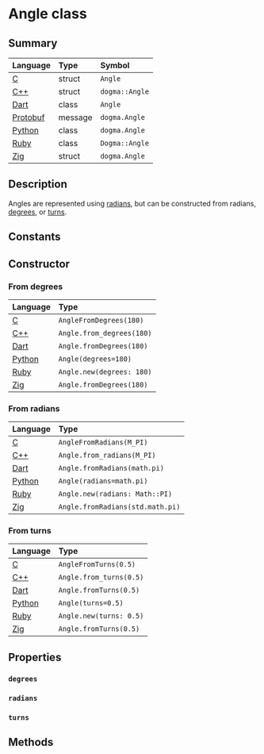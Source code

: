 # Angle class

## Summary

Language        | Type      | Symbol
:---------------| :-------- | :-------------------------------------------------
[C]             | struct    | `Angle`
[C++]           | struct    | `dogma::Angle`
[Dart]          | class     | `Angle`
[Protobuf]      | message   | `dogma.Angle`
[Python]        | class     | `dogma.Angle`
[Ruby]          | class     | `Dogma::Angle`
[Zig]           | struct    | `dogma.Angle`

## Description

Angles are represented using [radians], but can be constructed from radians,
[degrees], or [turns].

## Constants

## Constructor

### From degrees

Language        | Type
:---------------| :-------------------------------------------------------------
[C]             | `AngleFromDegrees(180)`
[C++]           | `Angle.from_degrees(180)`
[Dart]          | `Angle.fromDegrees(180)`
[Python]        | `Angle(degrees=180)`
[Ruby]          | `Angle.new(degrees: 180)`
[Zig]           | `Angle.fromDegrees(180)`

### From radians

Language        | Type
:---------------| :-------------------------------------------------------------
[C]             | `AngleFromRadians(M_PI)`
[C++]           | `Angle.from_radians(M_PI)`
[Dart]          | `Angle.fromRadians(math.pi)`
[Python]        | `Angle(radians=math.pi)`
[Ruby]          | `Angle.new(radians: Math::PI)`
[Zig]           | `Angle.fromRadians(std.math.pi)`

### From turns

Language        | Type
:---------------| :-------------------------------------------------------------
[C]             | `AngleFromTurns(0.5)`
[C++]           | `Angle.from_turns(0.5)`
[Dart]          | `Angle.fromTurns(0.5)`
[Python]        | `Angle(turns=0.5)`
[Ruby]          | `Angle.new(turns: 0.5)`
[Zig]           | `Angle.fromTurns(0.5)`

## Properties

### `degrees`

### `radians`

### `turns`

## Methods

[degrees]:  ../glossary.md#degree
[radians]:  ../glossary.md#radian
[turns]:    ../glossary.md#turn

[C]:        https://github.com/dogmatists/dogma.c/blob/master/dogma/angle.h
[C++]:      https://github.com/dogmatists/dogma.cpp/blob/master/dogma/angle.hpp
[Dart]:     https://github.com/dogmatists/dogma.dart/blob/master/lib/src/angle.dart
[Protobuf]: https://github.com/dogmatists/dogma.pb/blob/master/src/angle.proto
[Python]:   https://github.com/dogmatists/dogma.py/blob/master/src/dogma/angle.py
[Ruby]:     https://github.com/dogmatists/dogma.rb/blob/master/lib/dogma/angle.rb
[Zig]:      https://github.com/dogmatists/dogma.zig/blob/master/src/angle.zig
